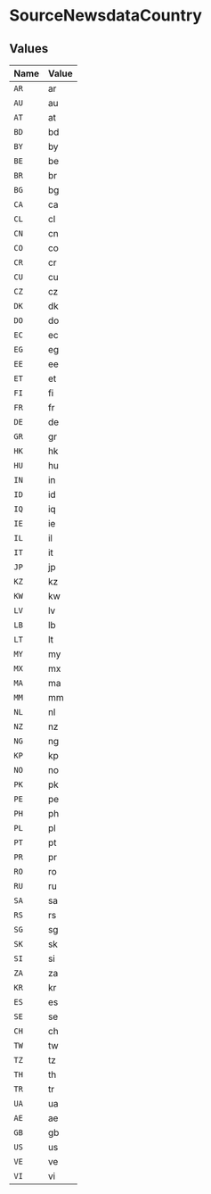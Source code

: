 # SourceNewsdataCountry


## Values

| Name  | Value |
| ----- | ----- |
| `AR`  | ar    |
| `AU`  | au    |
| `AT`  | at    |
| `BD`  | bd    |
| `BY`  | by    |
| `BE`  | be    |
| `BR`  | br    |
| `BG`  | bg    |
| `CA`  | ca    |
| `CL`  | cl    |
| `CN`  | cn    |
| `CO`  | co    |
| `CR`  | cr    |
| `CU`  | cu    |
| `CZ`  | cz    |
| `DK`  | dk    |
| `DO`  | do    |
| `EC`  | ec    |
| `EG`  | eg    |
| `EE`  | ee    |
| `ET`  | et    |
| `FI`  | fi    |
| `FR`  | fr    |
| `DE`  | de    |
| `GR`  | gr    |
| `HK`  | hk    |
| `HU`  | hu    |
| `IN`  | in    |
| `ID`  | id    |
| `IQ`  | iq    |
| `IE`  | ie    |
| `IL`  | il    |
| `IT`  | it    |
| `JP`  | jp    |
| `KZ`  | kz    |
| `KW`  | kw    |
| `LV`  | lv    |
| `LB`  | lb    |
| `LT`  | lt    |
| `MY`  | my    |
| `MX`  | mx    |
| `MA`  | ma    |
| `MM`  | mm    |
| `NL`  | nl    |
| `NZ`  | nz    |
| `NG`  | ng    |
| `KP`  | kp    |
| `NO`  | no    |
| `PK`  | pk    |
| `PE`  | pe    |
| `PH`  | ph    |
| `PL`  | pl    |
| `PT`  | pt    |
| `PR`  | pr    |
| `RO`  | ro    |
| `RU`  | ru    |
| `SA`  | sa    |
| `RS`  | rs    |
| `SG`  | sg    |
| `SK`  | sk    |
| `SI`  | si    |
| `ZA`  | za    |
| `KR`  | kr    |
| `ES`  | es    |
| `SE`  | se    |
| `CH`  | ch    |
| `TW`  | tw    |
| `TZ`  | tz    |
| `TH`  | th    |
| `TR`  | tr    |
| `UA`  | ua    |
| `AE`  | ae    |
| `GB`  | gb    |
| `US`  | us    |
| `VE`  | ve    |
| `VI`  | vi    |